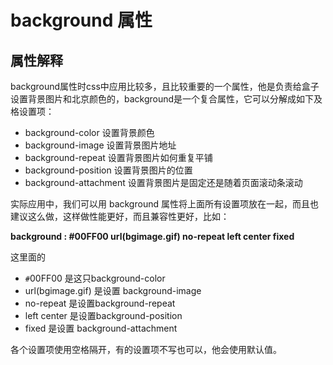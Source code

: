 # background 属性

## 属性解释

background属性时css中应用比较多，且比较重要的一个属性，他是负责给盒子设置背景图片和北京颜色的，background是一个复合属性，它可以分解成如下及格设置项：

- background-color 设置背景颜色
- background-image 设置背景图片地址
- background-repeat 设置背景图片如何重复平铺
- background-position  设置背景图片的位置
- background-attachment  设置背景图片是固定还是随着页面滚动条滚动

实际应用中，我们可以用 background 属性将上面所有设置项放在一起，而且也建议这么做，这样做性能更好，而且兼容性更好，比如：

**background : #00FF00 url(bgimage.gif) no-repeat left center fixed** 

这里面的

- `#`00FF00 是这只background-color 
- url(bgimage.gif) 是设置 background-image
- no-repeat 是设置background-repeat
- left center 是设置background-position
- fixed 是设置 background-attachment 

各个设置项使用空格隔开，有的设置项不写也可以，他会使用默认值。



